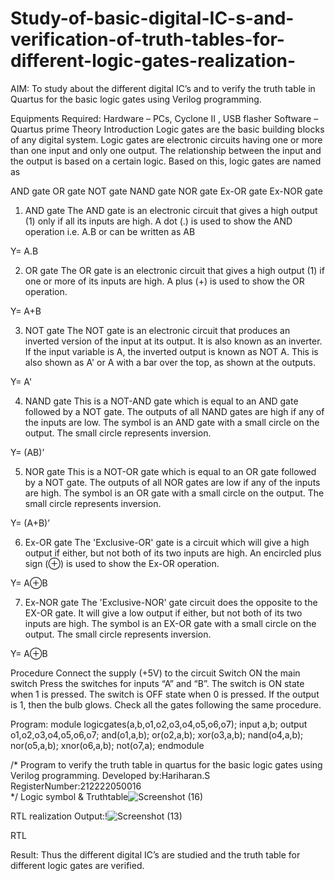 # Study-of-basic-digital-IC-s-and-verification-of-truth-tables-for-different-logic-gates-realization-
 AIM:
To study about the different digital IC’s and to verify the truth table in Quartus for the basic logic gates using Verilog programming.

Equipments Required:
Hardware – PCs, Cyclone II , USB flasher
Software – Quartus prime
Theory
Introduction
Logic gates are the basic building blocks of any digital system. Logic gates are electronic circuits having one or more than one input and only one output. The relationship between the input and the output is based on a certain logic. Based on this, logic gates are named as

AND gate
OR gate
NOT gate
NAND gate
NOR gate
Ex-OR gate
Ex-NOR gate
1) AND gate
The AND gate is an electronic circuit that gives a high output (1) only if all its inputs are high. A dot (.) is used to show the AND operation i.e. A.B or can be written as AB

Y= A.B

2) OR gate
The OR gate is an electronic circuit that gives a high output (1) if one or more of its inputs are high. A plus (+) is used to show the OR operation.

Y= A+B

3) NOT gate
The NOT gate is an electronic circuit that produces an inverted version of the input at its output. It is also known as an inverter. If the input variable is A, the inverted output is known as NOT A. This is also shown as A' or A with a bar over the top, as shown at the outputs.

Y= A'

4) NAND gate
This is a NOT-AND gate which is equal to an AND gate followed by a NOT gate. The outputs of all NAND gates are high if any of the inputs are low. The symbol is an AND gate with a small circle on the output. The small circle represents inversion.

Y= (AB)’

5) NOR gate
This is a NOT-OR gate which is equal to an OR gate followed by a NOT gate. The outputs of all NOR gates are low if any of the inputs are high. The symbol is an OR gate with a small circle on the output. The small circle represents inversion.

Y= (A+B)’

6) Ex-OR gate
The 'Exclusive-OR' gate is a circuit which will give a high output if either, but not both of its two inputs are high. An encircled plus sign (⊕) is used to show the Ex-OR operation.

Y= A⊕B

7) Ex-NOR gate
The 'Exclusive-NOR' gate circuit does the opposite to the EX-OR gate. It will give a low output if either, but not both of its two inputs are high. The symbol is an EX-OR gate with a small circle on the output. The small circle represents inversion.

Y= A⊕B

Procedure
Connect the supply (+5V) to the circuit
Switch ON the main switch
Press the switches for inputs “A” and “B”. The switch is ON state when 1 is pressed. The switch is OFF state when 0 is pressed.
If the output is 1, then the bulb glows.
Check all the gates following the same procedure.

Program:
module logicgates(a,b,o1,o2,o3,o4,o5,o6,o7);
input a,b;
output o1,o2,o3,o4,o5,o6,o7;
and(o1,a,b);
or(o2,a,b);
xor(o3,a,b);
nand(o4,a,b);
nor(o5,a,b);
xnor(o6,a,b);
not(o7,a);
endmodule 

/*
Program to verify the truth table in quartus for the basic logic gates using Verilog programming.
Developed by:Hariharan.S 
RegisterNumber:212222050016  
*/
Logic symbol & Truthtable![Screenshot (16)](https://user-images.githubusercontent.com/123146156/231405776-c53475b9-3788-477c-a41a-e529125eecb1.png)

RTL realization
Output:!![Screenshot (13)](https://user-images.githubusercontent.com/123146156/231405938-9b952050-b820-46ee-91b6-ee9dd12fcbb9.png)


RTL

Result:
Thus the different digital IC’s are studied and the truth table for different logic gates are verified.
